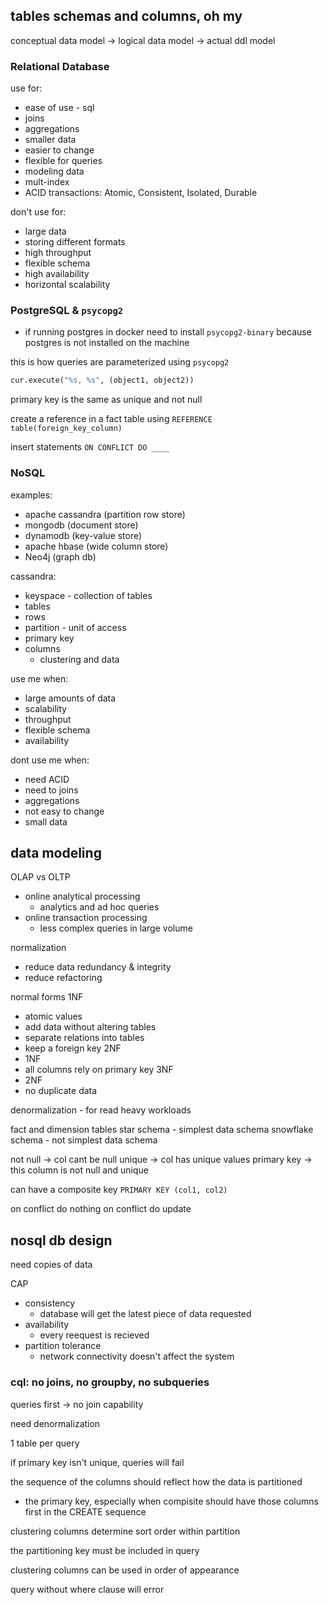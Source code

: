
tables schemas and columns, oh my
---------------------------------


conceptual data model -> logical data model -> actual ddl model


### Relational Database 
use for:
- ease of use - sql
- joins
- aggregations
- smaller data
- easier to change
- flexible for queries
- modeling data
- mult-index
- ACID transactions: Atomic, Consistent, Isolated, Durable

don't use for:
- large data
- storing different formats
- high throughput
- flexible schema
- high availability
- horizontal scalability


### PostgreSQL & `psycopg2`

- if running postgres in docker need to install `psycopg2-binary` because postgres is not installed on the machine

this is how queries are parameterized using `psycopg2`
```python
cur.execute("%s, %s", (object1, object2))
```

primary key is the same as unique and not null

create a reference in a fact table using `REFERENCE table(foreign_key_column)`

insert statements `ON CONFLICT DO ____`

### NoSQL
examples:
- apache cassandra (partition row store)
- mongodb (document store)
- dynamodb (key-value store)
- apache hbase (wide column store)
- Neo4j (graph db)

cassandra:
- keyspace - collection of tables
- tables
- rows
- partition - unit of access
- primary key
- columns
    - clustering and data

use me when:
- large amounts of data
- scalability
- throughput
- flexible schema
- availability

dont use me when:
- need ACID
- need to joins
- aggregations
- not easy to change
- small data

data modeling
-------------

OLAP vs OLTP
- online analytical processing
    - analytics and ad hoc queries
- online transaction processing
    - less complex queries in large volume

normalization 
- reduce data redundancy & integrity
- reduce refactoring

normal forms
1NF 
- atomic values
- add data without altering tables
- separate relations into tables
- keep a foreign key
2NF
- 1NF
- all columns rely on primary key
3NF
- 2NF 
- no duplicate data

denormalization - for read heavy workloads

fact and dimension tables
star schema - simplest data schema
snowflake schema - not simplest data schema

not null -> col cant be null
unique -> col has unique values
primary key -> this column is not null and unique

can have a composite key `PRIMARY KEY (col1, col2)`

on conflict do nothing
on conflict do update

nosql db design
---------------

need copies of data

CAP
- consistency
    - database will get the latest piece of data requested
- availability
    - every reequest is recieved 
- partition tolerance
    - network connectivity doesn't affect the system

### cql: no joins, no groupby, no subqueries

queries first -> no join capability

need denormalization

1 table per query

if primary key isn't unique, queries will fail

the sequence of the columns should reflect how the data is partitioned
- the primary key, especially when compisite should have those columns first in the CREATE sequence

clustering columns determine sort order within partition

the partitioning key must be included in query

clustering columns can be used in order of appearance

query without where clause will error

